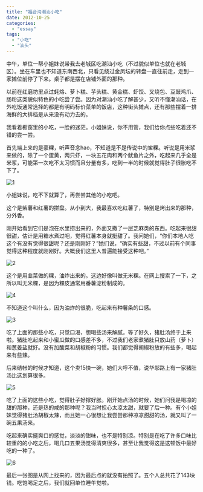 ```yaml
---
title: "福合沟潮汕小吃"
date: 2012-10-25
categories: 
  - "essay"
tags: 
  - "小吃"
  - "汕头"
---
```


中午，单位一帮小姐妹说带我去老城区吃潮汕小吃（不过貌似单位也就在老城区）。坐在车里也不知道东南西北，只看见绕过金凤坛的转盘一直往前走，走到一家摊位前停了下来。桌子都是摆在店铺外面的那种。

以前在红磨坊里点过蚝烙、萝卜糕、芋头糕、黄金糕、虾饺、叉烧包、豆豉鸡爪、肠粉这类貌似特色的小吃尝了尝。因为对潮汕小吃了解甚少，又听不懂潮汕话，在外吃饭通常选择的都是有明码标价菜单的饭店，这种街头摊点，还有那些摆着一排海鲜的大排档是从来没有动力去的。

我看着橱窗里的小吃，一脸的迷茫。小姐妹说，你不用管，我们给你点些吃着还不错的尝一尝。

首先端上来的是豪粿，听声音念hao，不知道是不是传说中的鲎粿。听说是用米浆来做的，除了一个蛋黄，两只虾，一块五花肉和两个鱿鱼片之外，吃起来几乎全是米浆，可能第一次吃不太习惯而且分量有多，吃到一半的时候就觉得肚子很胀吃不下了。

![1](images/8129386409_e65e50867a_z.jpg)

<!--more-->小姐妹说，吃不下就算了，再尝尝其他的小吃吧。

这个是紫薯和红薯的拼盘。从小到大，我最喜欢吃红薯了，特别是烤出来的那种，分外香。

刚开始看到它们是泡在水里捞出来的，外面又撒了一层芝麻类的东西。吃起来很甜很甜，估计是用糖水煮过吧，觉得红薯本身就挺甜了。我问她们，“你们本地人吃这个有没有觉得很甜呢？还是刚刚好？”她们说，“确实有些甜，不过以前有个同事觉得这种程度就刚刚好。大概我们这里人普遍能接受这种吧。”

![2](images/8129412008_3ab9c7c072_z.jpg)

这个是用韭菜做的粿，油炸出来的。这边好像叫做无米粿。在网上搜索了一下，之所以叫无米粿，是因为粿皮通常用番薯淀粉制成的。

![4](images/8129386041_dc7e82cf77_z.jpg)

不知道这个叫什么，因为油炸的很脆，吃起来有种薯条的口感。

![3](images/8129411874_11264c3f6e_z.jpg)

吃了上面的那些小吃，只觉口渴，想喝些汤来解腻。等了好久，猪肚汤终于上来啦。猪肚吃起来和小蜜瓜做的口感差不多，不过我们老家煮猪肚只放山药（萝卜）和葱姜盐就好。没有加酸菜和胡椒粉的习惯。我们都觉得胡椒粉放的有些多，喝起来有些辣。

后来结帐的时候才知道，这个卖15快一碗，她们大呼不值，说华邬路上有一家猪肚汤比这划算很多。

![5](images/8129385875_ca90cf1720_z.jpg)

吃了上面的这些小吃，觉得肚子好撑好胀。刚开始点汤的时候，她们问我是喝凉的甜的那种，还是热的咸的那种呢？我当时担心太凉太甜，就要了后一种。有个小姐妹觉得猪肚汤胡椒太辣，而且她一心很想让我尝尝那种凉凉甜甜的汤，就又叫了一碗五果汤来。

吃起来确实挺爽口的感觉，淡淡的甜味，也不是特别凉。特别是在吃了许多口味比较重的的小吃之后，喝几口五果汤觉得清爽很多，甚至让我觉得这是这顿饭中最好吃的一种了。

![6](images/8129411448_ca794cbfa7_z.jpg)

最后一张图是从网上找来的，因为最后点的就没有拍照了。五个人总共花了143块钱。吃饱喝足之后，我们就回单位睡午觉啦。

